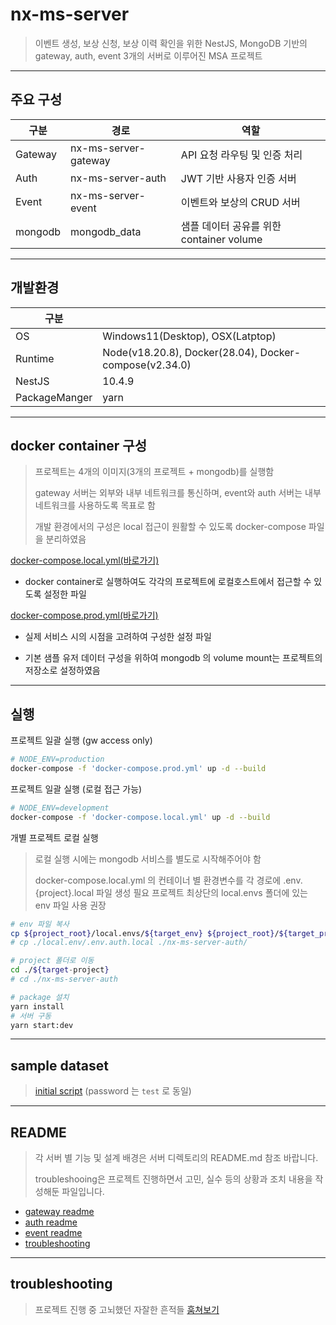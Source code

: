 # nx-ms-server

> 이벤트 생성, 보상 신청, 보상 이력 확인을 위한 NestJS, MongoDB 기반의 gateway, auth, event 3개의 서버로 이루어진 MSA 프로젝트

---

## 주요 구성

| 구분    | 경로                 | 역할                                     |
| ------- | -------------------- | ---------------------------------------- |
| Gateway | nx-ms-server-gateway | API 요청 라우팅 및 인증 처리             |
| Auth    | nx-ms-server-auth    | JWT 기반 사용자 인증 서버                |
| Event   | nx-ms-server-event   | 이벤트와 보상의 CRUD 서버                |
| mongodb | mongodb_data         | 샘플 데이터 공유를 위한 container volume |

---

## 개발환경

| 구분          |                                                        |
| ------------- | ------------------------------------------------------ |
| OS            | Windows11(Desktop), OSX(Latptop)                       |
| Runtime       | Node(v18.20.8), Docker(28.04), Docker-compose(v2.34.0) |
| NestJS        | 10.4.9                                                 |
| PackageManger | yarn                                                   |

---

## docker container 구성

> 프로젝트는 4개의 이미지(3개의 프로젝트 + mongodb)를 실행함
>
> gateway 서버는 외부와 내부 네트워크를 통신하며, event와 auth 서버는 내부 네트워크를 사용하도록 목표로 함
>
> 개발 환경에서의 구성은 local 접근이 원활할 수 있도록 docker-compose 파일을 분리하였음

[docker-compose.local.yml(바로가기)](./docker-compose.local.yml)

- docker container로 실행하여도 각각의 프로젝트에 로컬호스트에서 접근할 수 있도록 설정한 파일

[docker-compose.prod.yml(바로가기)](./docker-compose.prod.yml)

- 실제 서비스 시의 시점을 고려하여 구성한 설정 파일

- 기본 샘플 유저 데이터 구성을 위하여 mongodb 의 volume mount는 프로젝트의 저장소로 설정하였음

---

## 실행

프로젝트 일괄 실행 (gw access only)

```sh
# NODE_ENV=production
docker-compose -f 'docker-compose.prod.yml' up -d --build
```

프로젝트 일괄 실행 (로컬 접근 가능)

```sh
# NODE_ENV=development
docker-compose -f 'docker-compose.local.yml' up -d --build
```

개별 프로젝트 로컬 실행

> 로컬 실행 시에는 mongodb 서비스를 별도로 시작해주어야 함
>
> docker-compose.local.yml 의 컨테이너 별 환경변수를 각 경로에 .env.{project}.local 파일 생성 필요
> 프로젝트 최상단의 local.envs 폴더에 있는 env 파일 사용 권장

```sh
# env 파일 복사
cp ${project_root}/local.envs/${target_env} ${project_root}/${target_project}
# cp ./local.env/.env.auth.local ./nx-ms-server-auth/

# project 폴더로 이동
cd ./${target-project}
# cd ./nx-ms-server-auth

# package 설치
yarn install
# 서버 구동
yarn start:dev
```

---

## sample dataset

> [initial script](./mongo-init/db-init.js) (password 는 `test` 로 동일)

---

## README

> 각 서버 별 기능 및 설계 배경은 서버 디렉토리의 README.md 참조 바랍니다.
>
> troubleshooing은 프로젝트 진행하면서 고민, 실수 등의 상황과 조치 내용을 작성해둔 파일입니다.

- [gateway readme](./nx-ms-server-gateway/README.md)
- [auth readme](./nx-ms-server-auth/README.md)
- [event readme](./nx-ms-server-event/README.md)
- [troubleshooting](./troubleshooting.md)

---

## troubleshooting

> 프로젝트 진행 중 고뇌했던 자잘한 흔적들 [훔쳐보기](./troubleshooting.md)
